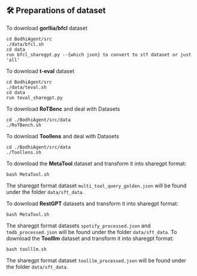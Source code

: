 ## 🛠️ Preparations of dataset

To download **gorllia/bfcl** dataset

```
cd BodhiAgent/src
./data/bfcl.sh
cd data
run bfcl_sharegpt.py --{which json} to convert to stf dataset or just 'all'
```

To download **t-eval** dataset

```
cd BodhiAgent/src
./data/teval.sh
cd data
run teval_sharegpt.py 
```

To download **RoTBenc** and deal with Datasets
```
cd ./BodhiAgent/src/data
./RoTBench.sh
```

To download **Toollens** and deal with Datasets
```
cd ./BodhiAgent/src/data
./Toollens.sh
```

To download the **MetaTool** dataset and transform it into sharegpt format:
```
bash MetaTool.sh
```
The sharegpt format dataset `multi_tool_query_golden.json` will be found under the folder `data/sft_data`.

To download **RestGPT** datasets and transform it into sharegpt format:
```
bash MetaTool.sh
```
The sharegpt format datasets `spotify_processed.json` and `tmdb_processed.json` will be found under the folder `data/sft_data`.
To download the **Toolllm** dataset and transform it into sharegpt format:
```
bash toolllm.sh
```
The sharegpt format dataset `toolllm_processed.json` will be found under the folder `data/sft_data`.
